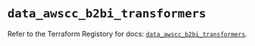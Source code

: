 # `data_awscc_b2bi_transformers`

Refer to the Terraform Registory for docs: [`data_awscc_b2bi_transformers`](https://registry.terraform.io/providers/hashicorp/awscc/0.70.0/docs/data-sources/b2bi_transformers).
